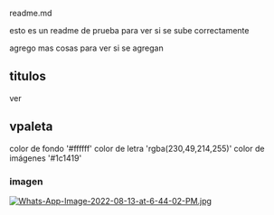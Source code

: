 readme.md

esto es un readme de prueba para ver si se sube correctamente

agrego mas cosas para ver si se agregan 

## titulos
ver 

## vpaleta
color de fondo '#ffffff' color de letra 'rgba(230,49,214,255)' color de imágenes '#1c1419'

### imagen
[![Whats-App-Image-2022-08-13-at-6-44-02-PM.jpg](https://i.postimg.cc/jjsVtzHP/Whats-App-Image-2022-08-13-at-6-44-02-PM.jpg)](https://postimg.cc/0zHXCKHy)